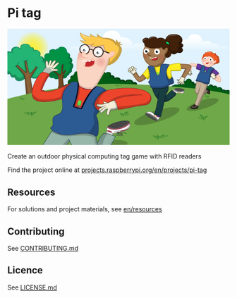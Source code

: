 # Pi tag

![Pi tag](/en/images/banner.png)

Create an outdoor physical computing tag game with RFID readers

Find the project online at [projects.raspberrypi.org/en/projects/pi-tag](https://projects.raspberrypi.org/en/projects/pi-tag)

## Resources
For solutions and project materials, see [en/resources](https://github.com/raspberrypilearning/pi-tag/tree/master/en/resources)

## Contributing
See [CONTRIBUTING.md](CONTRIBUTING.md)

## Licence
 See [LICENSE.md](LICENSE.md)
